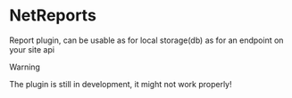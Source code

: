 # NetReports
Report plugin, can be usable as for local storage(db) as for an endpoint on your site api

> [!WARNING]  
> The plugin is still in development, it might not work properly!
